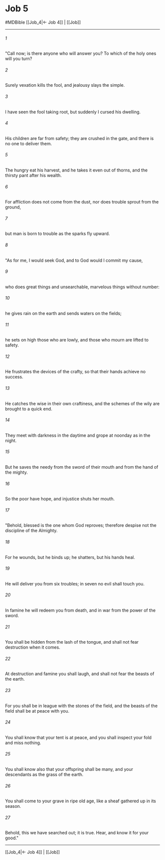 # Job 5
#MDBible
[[Job_4|← Job 4]] | [[Job]]

***

###### 1 
"Call now; is there anyone who will answer you? To which of the holy ones will you turn? 

###### 2 
Surely vexation kills the fool, and jealousy slays the simple. 

###### 3 
I have seen the fool taking root, but suddenly I cursed his dwelling. 

###### 4 
His children are far from safety; they are crushed in the gate, and there is no one to deliver them. 

###### 5 
The hungry eat his harvest, and he takes it even out of thorns, and the thirsty pant after his wealth. 

###### 6 
For affliction does not come from the dust, nor does trouble sprout from the ground, 

###### 7 
but man is born to trouble as the sparks fly upward. 

###### 8 
"As for me, I would seek God, and to God would I commit my cause, 

###### 9 
who does great things and unsearchable, marvelous things without number: 

###### 10 
he gives rain on the earth and sends waters on the fields; 

###### 11 
he sets on high those who are lowly, and those who mourn are lifted to safety. 

###### 12 
He frustrates the devices of the crafty, so that their hands achieve no success. 

###### 13 
He catches the wise in their own craftiness, and the schemes of the wily are brought to a quick end. 

###### 14 
They meet with darkness in the daytime and grope at noonday as in the night. 

###### 15 
But he saves the needy from the sword of their mouth and from the hand of the mighty. 

###### 16 
So the poor have hope, and injustice shuts her mouth. 

###### 17 
"Behold, blessed is the one whom God reproves; therefore despise not the discipline of the Almighty. 

###### 18 
For he wounds, but he binds up; he shatters, but his hands heal. 

###### 19 
He will deliver you from six troubles; in seven no evil shall touch you. 

###### 20 
In famine he will redeem you from death, and in war from the power of the sword. 

###### 21 
You shall be hidden from the lash of the tongue, and shall not fear destruction when it comes. 

###### 22 
At destruction and famine you shall laugh, and shall not fear the beasts of the earth. 

###### 23 
For you shall be in league with the stones of the field, and the beasts of the field shall be at peace with you. 

###### 24 
You shall know that your tent is at peace, and you shall inspect your fold and miss nothing. 

###### 25 
You shall know also that your offspring shall be many, and your descendants as the grass of the earth. 

###### 26 
You shall come to your grave in ripe old age, like a sheaf gathered up in its season. 

###### 27 
Behold, this we have searched out; it is true. Hear, and know it for your good." 

***

[[Job_4|← Job 4]] | [[Job]]
